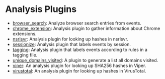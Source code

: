 # Analysis Plugins

* [browser_search](Analysis-plugin-browser-search.md): Analyze browser search entries from events.
* [chrome_extension](Analysis-plugin-chrome-extension.md): Analysis plugin to gather information about Chrome extensions.
* [nsrlsvr](Analysis-plugin-nsrlsvr.md): Analysis plugin for looking up hashes in nsrlsvr.
* [sessionize](Analysis-plugin-sessionize.md): Analysis plugin that labels events by session.
* [tagging](Analysis-plugin-tagging.md): Analysis plugin that labels events according to rules in a tagging file.
* [unique_domains_visited](Analysis-plugin-unique-domains-visited.md): A plugin to generate a list all domains visited.
* [viper](Analysis-plugin-viper.md): An analysis plugin for looking up SHA256 hashes in Viper.
* [virustotal](Analysis-plugin-virustotal.md): An analysis plugin for looking up hashes in VirusTotal.

